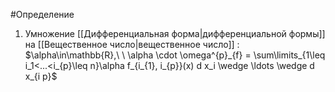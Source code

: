 #Определение 
1) Умножение [[Дифференциальная форма|дифференциальной формы]] на [[Вещественное число|вещественное число]] :
	$\alpha\in\mathbb{R},\ \ \alpha \cdot \omega^{p}_{f} = \sum\limits_{1\leq i_1<...<i_{p}\leq n}\alpha f_{i_{1}, i_{p}}(x) d x_i \wedge \ldots \wedge d x_{i p}$ 
